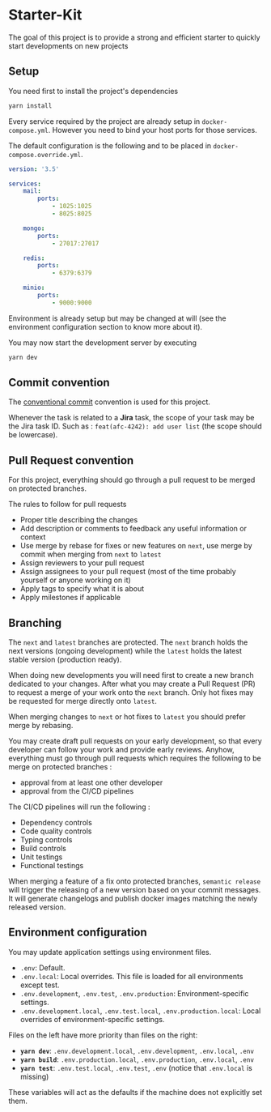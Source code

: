 # Starter-Kit

The goal of this project is to provide a strong and efficient starter to quickly start developments on new projects

## Setup

You need first to install the project's dependencies

```bash
yarn install
```

Every service required by the project are already setup in `docker-compose.yml`.
However you need to bind your host ports for those services.

The default configuration is the following and to be placed in `docker-compose.override.yml`.

```yaml
version: '3.5'

services:
    mail:
        ports:
            - 1025:1025
            - 8025:8025

    mongo:
        ports:
            - 27017:27017

    redis:
        ports:
            - 6379:6379

    minio:
        ports:
            - 9000:9000
```

Environment is already setup but may be changed at will (see the environment configuration section to know more about it).

You may now start the development server by executing

```bash
yarn dev
```

## Commit convention

The [conventional commit](https://www.conventionalcommits.org/en/v1.0.0/) convention is used for this project.

Whenever the task is related to a **Jira** task, the scope of your task may be the Jira task ID.
Such as : `feat(afc-4242): add user list` (the scope should be lowercase).

## Pull Request convention

For this project, everything should go through a pull request to be merged on protected branches.

The rules to follow for pull requests

-   Proper title describing the changes
-   Add description or comments to feedback any useful information or context
-   Use merge by rebase for fixes or new features on `next`, use merge by commit when merging from `next` to `latest`
-   Assign reviewers to your pull request
-   Assign assignees to your pull request (most of the time probably yourself or anyone working on it)
-   Apply tags to specify what it is about
-   Apply milestones if applicable

## Branching

The `next` and `latest` branches are protected.
The `next` branch holds the next versions (ongoing development) while the `latest` holds the latest stable version (production ready).

When doing new developments you will need first to create a new branch dedicated to your changes.
After what you may create a Pull Request (PR) to request a merge of your work onto the `next` branch.
Only hot fixes may be requested for merge directly onto `latest`.

When merging changes to `next` or hot fixes to `latest` you should prefer merge by rebasing.

You may create draft pull requests on your early development, so that every developer can follow your work and provide early reviews.
Anyhow, everything must go through pull requests which requires the following to be merge on protected branches :

-   approval from at least one other developer
-   approval from the CI/CD pipelines

The CI/CD pipelines will run the following :

-   Dependency controls
-   Code quality controls
-   Typing controls
-   Build controls
-   Unit testings
-   Functional testings

When merging a feature of a fix onto protected branches, `semantic release` will trigger the releasing of a new version based on your commit messages.
It will generate changelogs and publish docker images matching the newly released version.

## Environment configuration

You may update application settings using environment files.

-   `.env`: Default.
-   `.env.local`: Local overrides. This file is loaded for all environments except test.
-   `.env.development`, `.env.test`, `.env.production`: Environment-specific settings.
-   `.env.development.local`, `.env.test.local`, `.env.production.local`: Local overrides of environment-specific settings.

Files on the left have more priority than files on the right:

-   **`yarn dev`**: `.env.development.local`, `.env.development`, `.env.local`, `.env`
-   **`yarn build`**: `.env.production.local`, `.env.production`, `.env.local`, `.env`
-   **`yarn test`**: `.env.test.local`, `.env.test`, `.env` (notice that `.env.local` is missing)

These variables will act as the defaults if the machine does not explicitly set them.
